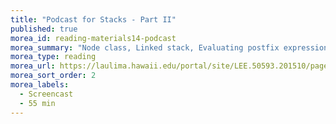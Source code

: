 ```yaml
---
title: "Podcast for Stacks - Part II"
published: true
morea_id: reading-materials14-podcast
morea_summary: "Node class, Linked stack, Evaluating postfix expressions"
morea_type: reading
morea_url: https://laulima.hawaii.edu/portal/site/LEE.50593.201510/page/d198d215-69bc-438f-bd53-8b6a3e1e79a1
morea_sort_order: 2
morea_labels:
  - Screencast
  - 55 min
---
```


